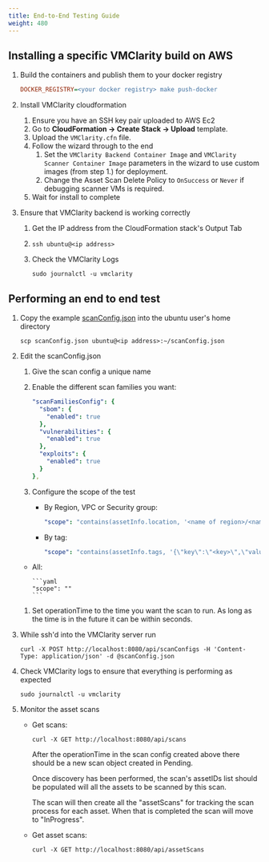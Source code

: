 ```yaml
---
title: End-to-End Testing Guide
weight: 480
---
```


## Installing a specific VMClarity build on AWS

1. Build the containers and publish them to your docker registry

    ```ini
    DOCKER_REGISTRY=<your docker registry> make push-docker
    ```

1. Install VMClarity cloudformation

    1. Ensure you have an SSH key pair uploaded to AWS Ec2
    2. Go to **CloudFormation -> Create Stack -> Upload** template.
    3. Upload the `VMClarity.cfn` file.
    4. Follow the wizard through to the end
        1. Set the `VMClarity Backend Container Image` and `VMClarity Scanner Container Image` parameters in the wizard to use custom images (from step 1.) for deployment.
        1. Change the Asset Scan Delete Policy to `OnSuccess` or `Never` if debugging scanner VMs is required.
    5. Wait for install to complete

1. Ensure that VMClarity backend is working correctly

    1. Get the IP address from the CloudFormation stack's Output Tab
    2. `ssh ubuntu@<ip address>`
    3. Check the VMClarity Logs

        ```shell
        sudo journalctl -u vmclarity
        ```

## Performing an end to end test

1. Copy the example [scanConfig.json](scanConfig.json) into the ubuntu user's home directory

    ```shell
    scp scanConfig.json ubuntu@<ip address>:~/scanConfig.json
    ```

2. Edit the scanConfig.json

    1. Give the scan config a unique name
    1. Enable the different scan families you want:

        ```yaml
        "scanFamiliesConfig": {
          "sbom": {
            "enabled": true
          },
          "vulnerabilities": {
            "enabled": true
          },
          "exploits": {
            "enabled": true
          }
        },
        ```

    1. Configure the scope of the test

        - By Region, VPC or Security group:

            ```yaml
            "scope": "contains(assetInfo.location, '<name of region>/<name of vpc>') and contains(assetInfo.securityGroups, '{\"id\":\"<name of sec group>\"}')"
            ```

        - By tag:

            ```yaml
            "scope": "contains(assetInfo.tags, '{\"key\":\"<key>\",\"value\":\"<value>\"}')"
            ```

      - All:

            ```yaml
            "scope": ""
            ```

    1. Set operationTime to the time you want the scan to run. As long as the time is in the future it can be within seconds.

3. While ssh'd into the VMClarity server run

    ```shell
    curl -X POST http://localhost:8080/api/scanConfigs -H 'Content-Type: application/json' -d @scanConfig.json
    ```

4. Check VMClarity logs to ensure that everything is performing as expected

    ```shell
    sudo journalctl -u vmclarity
    ```

5. Monitor the asset scans

    - Get scans:

        ```shell
        curl -X GET http://localhost:8080/api/scans
        ```

        After the operationTime in the scan config created above there should be a new
        scan object created in Pending.

        Once discovery has been performed, the scan's assetIDs list should be
        populated will all the assets to be scanned by this scan.

        The scan will then create all the "assetScans" for tracking the scan
        process for each asset. When that is completed the scan will move to
        "InProgress".

    -  Get asset scans:

        ```shell
        curl -X GET http://localhost:8080/api/assetScans
        ```
